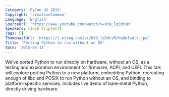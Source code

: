 ```yaml
---
Category: 'PyCon US 2015'
Copyright: 'creativeCommon'
Language: 'English'
SourceUrl: 'https://www.youtube.com/watch?v=bYQ_lq5dcvM'
Speakers: [Josh Triplett]
Tags: []
ThumbnailUrl: 'https://i.ytimg.com/vi/bYQ_lq5dcvM/hqdefault.jpg'
Title: 'Porting Python to run without an OS'
date: '2015-04-11'
---
```

We've ported Python to run directly on hardware, without an OS, as a testing and exploration environment for firmware, ACPI, and UEFI. This talk will explore porting Python to a new platform, embedding Python, recreating enough of libc and POSIX to run Python without an OS, and binding to platform-specific services. Includes live demo of bare-metal Python, directly driving hardware.

